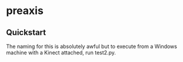 # preaxis

## Quickstart
The naming for this is absolutely awful but to execute from a Windows machine with a Kinect attached, run test2.py.
